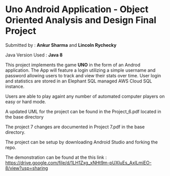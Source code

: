 # Uno Android Application - Object Oriented Analysis and Design Final Project

Submitted by : **Ankur Sharma** and **Lincoln Rychecky**

Java Version Used : **Java 8**

This project implements the game **UNO** in the form of an Androd application. The App will feature a login utilizing a simple username and password allowing users to track and view their stats over time. User login and statistics are stored in an Elephant SQL managed AWS Cloud SQL instance.

Users are able to play againt any number of automated computer players on easy or hard mode.

A updated UML for the project can be found in the Project_6.pdf located in the base directory

The project 7 changes are documented in Project 7.pdf in the base directory.

The project can be setup by downloading Android Studio and forking the repo.

The demonstration can be found at the this link : https://drive.google.com/file/d/1LH1Zxg_xNHt9m-pUXIuEs_AxlLmiEO-8/view?usp=sharing
